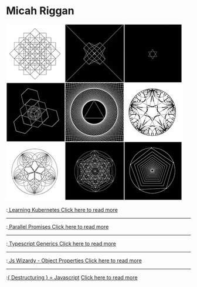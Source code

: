 # Micah Riggan
![](image.webp)


:[ Learning Kubernetes ](k8-uptime/header.md)
[Click here to read more](k8-uptime)

---

:[ Parallel Promises ](parallel-promises/header.md)
[Click here to read more](parallel-promises)

---

:[ Typescript Generics ](typescript-generics/header.md)
[Click here to read more](typescript-generics)

---

:[ Js Wizardy - Object Properties ](js-wizardry/header.md)
[Click here to read more](js-wizardry)

---

:[{ Destructuring } = Javascript](destructuring-is-fun/header.md)
[Click here to read more](destructuring-is-fun)
